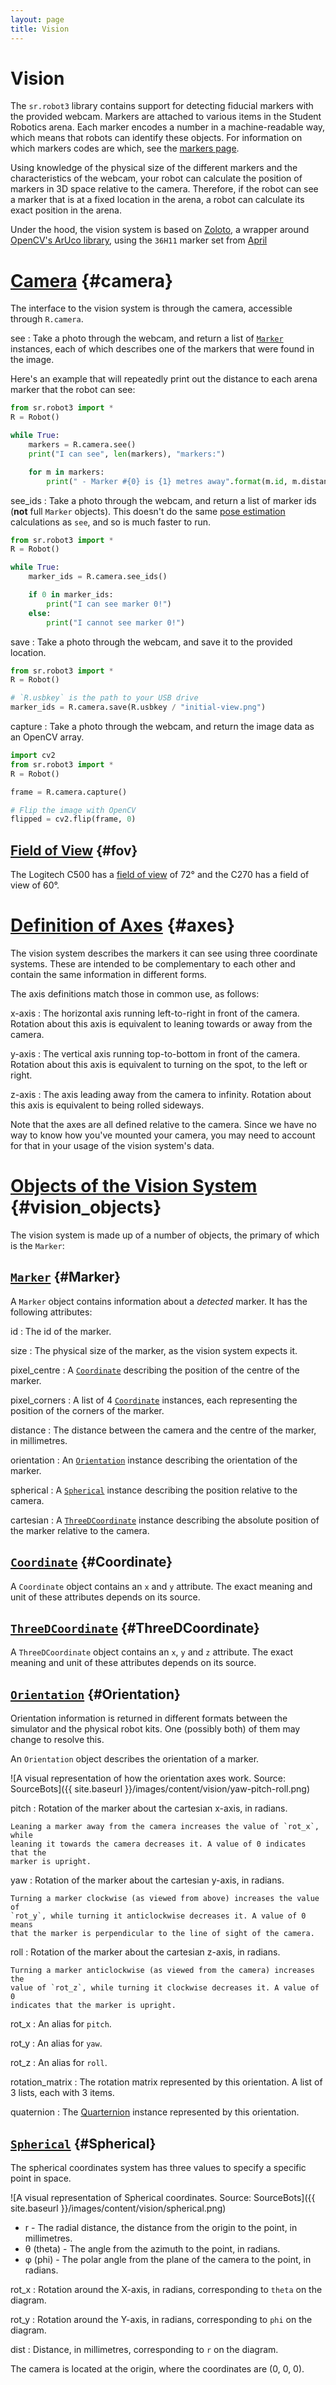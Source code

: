 ```yaml
---
layout: page
title: Vision
---
```


Vision
======

The `sr.robot3` library contains support for detecting fiducial markers with the provided webcam.
Markers are attached to various items in the Student Robotics arena.
Each marker encodes a number in a machine-readable way, which means that robots can identify these objects.
For information on which markers codes are which, see the [markers page](./markers).

Using knowledge of the physical size of the different markers and the characteristics of the webcam,
your robot can calculate the position of markers in 3D space relative to the camera.
Therefore, if the robot can see a marker that is at a fixed location in the arena,
 a robot can calculate its exact position in the arena.

Under the hood, the vision system is based on [Zoloto](https://zoloto.readthedocs.io/), a wrapper around [OpenCV's ArUco library](https://docs.opencv.org/4.5.4/d5/dae/tutorial_aruco_detection.html), using the `36H11` marker set from [April](https://april.eecs.umich.edu/software/apriltag)

[Camera](#camera) {#camera}
===========================

The interface to the vision system is through the camera, accessible through `R.camera`.

see
:   Take a photo through the webcam, and return a list of [`Marker`](#Marker) instances, each of which describes one of the markers that were found in the image.

Here's an example that will repeatedly print out the distance to each arena marker that the robot can see:

~~~~~ python
from sr.robot3 import *
R = Robot()

while True:
    markers = R.camera.see()
    print("I can see", len(markers), "markers:")

    for m in markers:
        print(" - Marker #{0} is {1} metres away".format(m.id, m.distance / 1000))
~~~~~

see_ids
:   Take a photo through the webcam, and return a list of marker ids (**not** full `Marker` objects). This doesn't do the same [pose estimation](https://en.wikipedia.org/wiki/3D_pose_estimation) calculations as `see`, and so is much faster to run.

~~~~~ python
from sr.robot3 import *
R = Robot()

while True:
    marker_ids = R.camera.see_ids()

    if 0 in marker_ids:
        print("I can see marker 0!")
    else:
        print("I cannot see marker 0!")
~~~~~

save
:   Take a photo through the webcam, and save it to the provided location.

~~~~~ python
from sr.robot3 import *
R = Robot()

# `R.usbkey` is the path to your USB drive
marker_ids = R.camera.save(R.usbkey / "initial-view.png")
~~~~~

capture
:   Take a photo through the webcam, and return the image data as an OpenCV array.

~~~~~ python
import cv2
from sr.robot3 import *
R = Robot()

frame = R.camera.capture()

# Flip the image with OpenCV
flipped = cv2.flip(frame, 0)
~~~~~

[Field of View](#fov) {#fov}
-------------------

The Logitech C500 has a [field of view][fov] of 72&deg; and the C270 has a field of view of 60&deg;.

[fov]: https://en.wikipedia.org/wiki/Field_of_view

[Definition of Axes](#axes) {#axes}
===================================

The vision system describes the markers it can see using three coordinate
systems. These are intended to be complementary to each other and contain
the same information in different forms.

The axis definitions match those in common use, as follows:

x-axis
:   The horizontal axis running left-to-right in front of the camera.
    Rotation about this axis is equivalent to leaning towards or away from
    the camera.

y-axis
:   The vertical axis running top-to-bottom in front of the camera.
    Rotation about this axis is equivalent to turning on the spot,
    to the left or right.

z-axis
:   The axis leading away from the camera to infinity.
    Rotation about this axis is equivalent to being rolled sideways.

<div class="info">
Note that the axes are all defined relative to the camera. Since we have
no way to know how you've mounted your camera, you may need to account
for that in your usage of the vision system's data.
</div>

[Objects of the Vision System](#vision_objects) {#vision_objects}
==============================

The vision system is made up of a number of objects, the primary of which is the `Marker`:

[`Marker`](#Marker) {#Marker}
----------
A `Marker` object contains information about a *detected* marker.
It has the following attributes:

id
:   The id of the marker.

size
:   The physical size of the marker, as the vision system expects it.

pixel_centre
:   A [`Coordinate`](#Coordinate) describing the position of the centre of the marker.

pixel_corners
:   A list of 4 [`Coordinate`](#Coordinate) instances, each representing the position of the corners of the marker.

distance
:   The distance between the camera and the centre of the marker, in millimetres.

orientation
:   An [`Orientation`](#Orientation) instance describing the orientation of the marker.

spherical
:   A [`Spherical`](#Spherical) instance describing the position relative to the camera.

cartesian
:   A [`ThreeDCoordinate`](#ThreeDCoordinate) instance describing the absolute position of the marker relative to the camera.

[`Coordinate`](#Coordinate) {#Coordinate}
---------

A `Coordinate` object contains an `x` and `y` attribute. The exact meaning and unit of these attributes depends on its source.

[`ThreeDCoordinate`](#ThreeDCoordinate) {#ThreeDCoordinate}
---------

A `ThreeDCoordinate` object contains an `x`, `y` and `z` attribute. The exact meaning and unit of these attributes depends on its source.

[`Orientation`](#Orientation) {#Orientation}
---------------

<div class="info">
Orientation information is returned in different formats between the simulator and the physical robot kits.
One (possibly both) of them may change to resolve this.
</div>

An `Orientation` object describes the orientation of a marker.

![A visual representation of how the orientation axes work. Source: SourceBots]({{ site.baseurl }}/images/content/vision/yaw-pitch-roll.png)

pitch
:   Rotation of the marker about the cartesian x-axis, in radians.

    Leaning a marker away from the camera increases the value of `rot_x`, while
    leaning it towards the camera decreases it. A value of 0 indicates that the
    marker is upright.

yaw
:   Rotation of the marker about the cartesian y-axis, in radians.

    Turning a marker clockwise (as viewed from above) increases the value of
    `rot_y`, while turning it anticlockwise decreases it. A value of 0 means
    that the marker is perpendicular to the line of sight of the camera.

roll
:   Rotation of the marker about the cartesian z-axis, in radians.

    Turning a marker anticlockwise (as viewed from the camera) increases the
    value of `rot_z`, while turning it clockwise decreases it. A value of 0
    indicates that the marker is upright.

rot_x
:   An alias for `pitch`.

rot_y
:   An alias for `yaw`.

rot_z
:   An alias for `roll`.

rotation_matrix
:   The rotation matrix represented by this orientation. A list of 3 lists, each with 3 items.

quaternion
:   The [Quarternion](https://kieranwynn.github.io/pyquaternion/#quaternion-features) instance represented by this orientation.

[`Spherical`](#Spherical) {#Spherical}
---------------

The spherical coordinates system has three values to specify a specific point in space.

![A visual representation of Spherical coordinates. Source: SourceBots]({{ site.baseurl }}/images/content/vision/spherical.png)

- r - The radial distance, the distance from the origin to the point, in millimetres.
- θ (theta) - The angle from the azimuth to the point, in radians.
- φ (phi) - The polar angle from the plane of the camera to the point, in radians.

rot_x
:   Rotation around the X-axis, in radians, corresponding to `theta` on the diagram.

rot_y
:   Rotation around the Y-axis, in radians, corresponding to `phi` on the diagram.

dist
:   Distance, in millimetres, corresponding to `r` on the diagram.

The camera is located at the origin, where the coordinates are (0, 0, 0).
